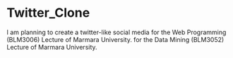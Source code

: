 # Twitter_Clone
I am planning to create a twitter-like social media for the Web Programming (BLM3006) Lecture of Marmara University.  for the Data Mining (BLM3052) Lecture of Marmara University.
